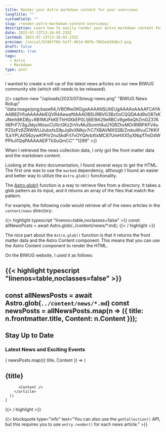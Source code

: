 ```yaml
---
title: Render your Astro markdown content for your overviews
longTitle: ""
customField: ""
slug: /render-astro-markdown-content-overviews/
description: Learn how to easily render your Astro markdown content for overviews using Astro.glob() in this blog post.
date: 2023-07-13T13:16:03.235Z
lastmod: 2023-07-13T13:16:03.235Z
preview: /social/b7dbff0d-5a7f-4014-80fb-7092e4264bc3.png
draft: false
comments: true
tags:
  - Astro
  - Markdown
type: post
---
```


I wanted to create a roll-up of the latest news articles on our new BIWUG community site (which still needs to be released).

{{< caption-new "/uploads/2023/07/biwug-news.png" "BIWUG News Rollup"  "data:image/png;base64,iVBORw0KGgoAAAANSUhEUgAAAAoAAAAFCAYAAAB8ZH1oAAAAAklEQVR4AewaftIAAADBSURBVG3Bz0oCQQDA4d9sO87sKJNmh8KDBy+RB1MUFkKEThH0XkEP0L1j6El9A29eRBCv9ge6eQhZmGZ37AX6PrF7/3gJIdycWosxCUII/rGKz2rVtvMulSomHAuU1GRZhvMOrRRRFKFV4uPZ0zPz8ZRWWUJiubsfsS9pJq9vXMkjv7rC7XBAVMXSSB/ZmkuWvuC7KKif1LkYPLA056zywKfPiV2nuSkdFrI7vOYQArbXIxMC87UmHXX5yXNq/f7mD4WPPhJi1QqPAAAAAElFTkSuQmCC" "1299" >}}

When I retrieved the news collection data, I only got the front matter data and the markdown content.

Looking at the Astro documentation, I found several ways to get the HTML. The first one was to use the `marked` dependency, although I found an easier and better way to utilize the `Astro.glob()` functionality.

The [Astro.glob()](https://docs.astro.build/en/guides/imports/#astroglob) function is a way to retrieve files from a directory. It takes a glob pattern as its input, and it returns an array of the files that match the pattern.

For example, the following code would retrieve all of the news articles in the `content/news` directory:

{{< highlight typescript "linenos=table,noclasses=false" >}}
const allNewsPosts = await Astro.glob(../content/news/*.md);
{{< / highlight >}}

The nice part about the `Astro.glob()` function is that it returns the front matter data and the Astro Content component. This means that you can use the Astro Content component to render the HTML.

On the BIWUG website, I used it as follows:

<!-- FM:Snippet:Start data:{"id":"Highlight (single)","fields":[{"name":"type","value":"typescript"},{"name":"selection","value":"---\nconst allNewsPosts = await Astro.glob(`../content/news/*.md`);\nconst newsPosts = allNewsPosts.map(n => ({\n  title: n.frontmatter.title,\n  Content: n.Content\n}));\n---\n\n<section class=\"news__section mt-16\">\n  <h2>Stay Up to Date</h2>\n  <h3>Latest News and Exciting Events</h3>\n\n  <div class=\"mx-auto mt-8 grid max-w-max grid-cols-1 place-content-center gap-x-16 gap-y-12 md:grid-cols-2\">\n    {\n      newsPosts.map(({ title, Content }) => (\n        <article class=\"bg-white space-y-4 p-8 shadow-md rounded-md border border-gray-200\">\n          <h2>{title}</h2>\n\n          <Content />\n        </article>\n      ))\n    }\n  </ul>\n</section>"}]} -->
{{< highlight typescript "linenos=table,noclasses=false" >}}
---
const allNewsPosts = await Astro.glob(`../content/news/*.md`)
const newsPosts = allNewsPosts.map(n => ({
  title: n.frontmatter.title,
  Content: n.Content
}));
---

<section class="news__section mt-16">
  <h2>Stay Up to Date</h2>
  <h3>Latest News and Exciting Events</h3>

  <div class="mx-auto mt-8 grid max-w-max grid-cols-1 place-content-center gap-x-16 gap-y-12 md:grid-cols-2">
    {
      newsPosts.map(({ title, Content }) => (
        <article class="bg-white space-y-4 p-8 shadow-md rounded-md border border-gray-200">
          <h2>{title}</h2>

          <Content />
        </article>
      ))
    }
  </ul>
</section>
{{< / highlight >}}
<!-- FM:Snippet:End -->

<!-- FM:Snippet:Start data:{"id":"Blockquote","fields":[{"name":"type","value":"info"},{"name":"selection","value":"You can also use the `getCollection()` API, but this requires you to use `entry.render()` for each news article."}]} -->
{{< blockquote type="info" text="You can also use the `getCollection()` API, but this requires you to use `entry.render()` for each news article." >}}
<!-- FM:Snippet:End -->
